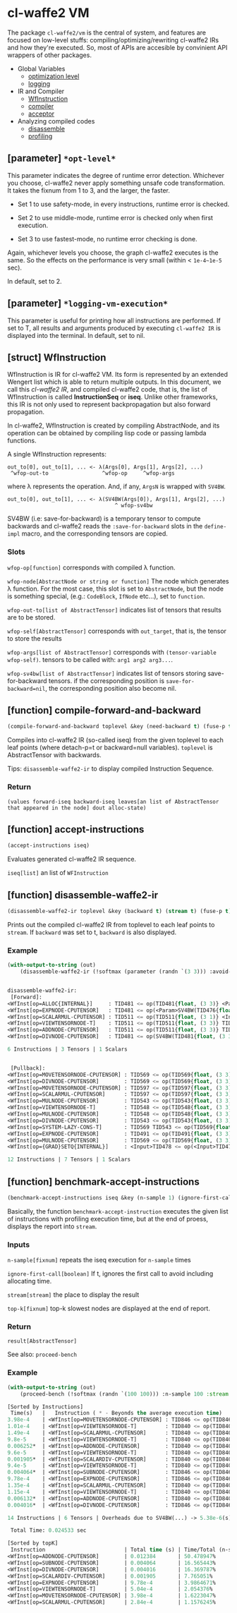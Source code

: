 
# cl-waffe2 VM

The package `cl-waffe2/vm` is the central of system, and features are focused on low-level stuffs: compiling/optimizing/rewriting cl-waffe2 IRs and how they're executed. So, most of APIs are accesible by convinient API wrappers of other packages.

- Global Variables
    - [optimization level](./#parameter-opt-level)
    - [logging](./#parameter-logging-vm-execution)
- IR and Compiler
    - [WfInstruction](./#struct-wfinstruction)
    - [compiler](./#function-compile-forward-and-backward)
    - [acceptor](./#function-accept-instructions)
- Analyzing compiled codes
    - [disassemble](#function-disassemble-waffe2-ir)
    - [profiling](#function-benchmark-accept-instructions)

## [parameter] `*opt-level*`

This parameter indicates the degree of runtime error detection. Whichever you choose, cl-waffe2 never apply something unsafe code transformation. It takes the fixnum from 1 to 3, and the larger, the faster.

- Set 1 to use safety-mode, in every instructions, runtime error is checked.

- Set 2 to use middle-mode, runtime error is checked only when first execution.

- Set 3 to use fastest-mode, no runtime error checking is done.

Again, whichever levels you choose, the graph cl-waffe2 executes is the same. So the effects on the performance is very small (within < `1e-4~1e-5` sec).

In default, set to 2.

## [parameter] `*logging-vm-execution*`

This parameter is useful for printing how all instructions are performed. If set to T, all results and arguments produced by executing `cl-waffe2 IR` is displayed into the terminal. In default, set to nil.

## [struct] WfInstruction

WfInstruction is IR for cl-waffe2 VM. Its form is represented by an extended Wengert list which is able to return multiple outputs. In this document, we call this *cl-waffe2 IR*, and compiled cl-waffe2 code, that is, the list of WfInstruction is called **InstructionSeq** or **iseq**. Unlike other frameworks, this IR is not only used to represent backpropagation but also forward propagation.


In cl-waffe2, WfInstruction is created by compiling AbstractNode, and its operation can be obtained by compiling lisp code or passing lambda functions.

A single WfInstruction represents:

```
out_to[0], out_to[1], ... <- λ(Args[0], Args[1], Args[2], ...)
 ^wfop-out-to                 ^wfop-op     ^wfop-args
```

where λ represents the operation. And, if any, `ArgsN` is wrapped with `SV4BW`.

```
out_to[0], out_to[1], ... <- λ(SV4BW(Args[0]), Args[1], Args[2], ...)
                                  ^ wfop-sv4bw
```

SV4BW (i.e: save-for-backward) is a temporary tensor to compute backwards and cl-waffe2 reads the `:save-for-backward` slots in the `define-impl` macro, and the corresponding tensors are copied.

### Slots

`wfop-op[function]` corresponds with compiled λ function.

`wfop-node[AbstractNode or string or function]` The node which generates λ function. For the most case, this slot is set to `AbstractNode`, but the node is something special, (e.g.: `CodeBlock`, `IfNode` etc...), set to `function`.

`wfop-out-to[list of AbstractTensor]` indicates list of tensors that results are to be stored.

`wfop-self[AbstractTensor]` corresponds with `out_target`, that is, the tensor to store the results

`wfop-args[list of AbstractTensor]` corresponds with `(tensor-variable wfop-self)`. tensors to be called with: `arg1 arg2 arg3...`.

`wfop-sv4bw[list of AbstractTensor]` indicates list of tensors storing save-for-backward tensors. if the corresponding position is `save-for-backward=nil`, the corresponding position also become nil.


## [function] compile-forward-and-backward

```lisp
(compile-forward-and-backward toplevel &key (need-backward t) (fuse-p t) (compile-mode :default) (optimize-locality t))
```

Compiles into cl-waffe2 IR (so-called iseq) from the given toplevel to each leaf points (where detach-p=t or backward=null variables). `toplevel` is AbstractTensor with backwards.

Tips: `disassemble-waffe2-ir` to display compiled Instruction Sequence.

### Return

`(values forward-iseq backward-iseq leaves[an list of AbstractTensor that appeared in the node] dout alloc-state)`

## [function] accept-instructions

```lisp
(accept-instructions iseq)
```

Evaluates generated cl-waffe2 IR sequence.

`iseq[list]` an list of `WFInstruction`

## [function] disassemble-waffe2-ir

```lisp
(disassemble-waffe2-ir toplevel &key (backward t) (stream t) (fuse-p t))
```

Prints out the compiled cl-waffe2 IR from toplevel to each leaf points to `stream`. If `backward` was set to t, `backward` is also displayed.

### Example

```lisp
(with-output-to-string (out)
    (disassemble-waffe2-ir (!softmax (parameter (randn `(3 3))) :avoid-overflow nil) :stream out))


disassemble-waffe2-ir:
 [Forward]: 
<WfInst[op=ALLOC{INTERNAL}]     : TID481 <= op(TID481{float, (3 3)} <Param>TID476{float, (3 3)})>
<WfInst[op=EXPNODE-CPUTENSOR]   : TID481 <= op(<Param>SV4BW(TID476{float, (3 3)}) TID481{float, (3 3)})>
<WfInst[op=SCALARMUL-CPUTENSOR] : TID511 <= op(TID511{float, (3 1)} <Input>TID503{float, (1)})>
<WfInst[op=VIEWTENSORNODE-T]    : TID511 <= op(TID511{float, (3 3)} TID511{float, (3 1)})>
<WfInst[op=ADDNODE-CPUTENSOR]   : TID511 <= op(TID511{float, (3 3)} TID481{float, (3 3)})>
<WfInst[op=DIVNODE-CPUTENSOR]   : TID481 <= op(SV4BW(TID481{float, (3 3)}) SV4BW(TID511{float, (3 3)}))>

6 Instructions | 3 Tensors | 1 Scalars


 [Pullback]: 
<WfInst[op=MOVETENSORNODE-CPUTENSOR] : TID569 <= op(TID569{float, (3 3)} <Input>TID566{float, (3 3)})>
<WfInst[op=DIVNODE-CPUTENSOR]        : TID569 <= op(TID569{float, (3 3)} TID548{float, (3 3)})>
<WfInst[op=MOVETENSORNODE-CPUTENSOR] : TID597 <= op(TID597{float, (3 3)} <Input>TID566{float, (3 3)})>
<WfInst[op=SCALARMUL-CPUTENSOR]      : TID597 <= op(TID597{float, (3 3)} <Input>TID594{float, (1)})>
<WfInst[op=MULNODE-CPUTENSOR]        : TID543 <= op(TID543{float, (3 3)} TID597{float, (3 3)})>
<WfInst[op=VIEWTENSORNODE-T]         : TID548 <= op(TID548{float, (3 3)} TID548{float, (3 1)})>
<WfInst[op=MULNODE-CPUTENSOR]        : TID548 <= op(TID548{float, (3 3)} TID548{float, (3 3)})>
<WfInst[op=DIVNODE-CPUTENSOR]        : TID543 <= op(TID543{float, (3 3)} TID548{float, (3 3)})>
<WfInst[op=SYSTEM-LAZY-CONS-T]       : TID569 TID543 <= op(TID569{float, (3 3)} TID543{float, (3 3)})>
<WfInst[op=EXPNODE-CPUTENSOR]        : TID491 <= op(TID491{float, (3 3)} TID491{float, (3 3)})>
<WfInst[op=MULNODE-CPUTENSOR]        : TID569 <= op(TID569{float, (3 3)} TID491{float, (3 3)})>
<WfInst[op={GRAD}SETQ{INTERNAL}]     : <Input>TID478 <= op(<Input>TID478{float, (3 3)} TID569{float, (3 3)})>

12 Instructions | 7 Tensors | 1 Scalars


```

## [function] benchmark-accept-instructions

```lisp
(benchmark-accept-instructions iseq &key (n-sample 1) (ignore-first-call nil) (stream t) (top-k 10))
```

Basically, the function `benchmark-accept-instruction` executes the given list of instructions with profiling execution time, but at the end of proess, displays the report into `stream`.

### Inputs

`n-sample[fixnum]` repeats the iseq execution for `n-sample` times

`ignore-first-call[boolean]` If t, ignores the first call to avoid including allocating time.

`stream[stream]` the place to display the result

`top-k[fixnum]` top-k slowest nodes are displayed at the end of report.

### Return

`result[AbstractTensor]`

See also: `proceed-bench`

### Example

```lisp
(with-output-to-string (out)
    (proceed-bench (!softmax (randn `(100 100))) :n-sample 100 :stream out))

[Sorted by Instructions]
 Time(s)   |   Instruction ( * - Beyonds the average execution time)
3.98e-4    | <WfInst[op=MOVETENSORNODE-CPUTENSOR] : TID846 <= op(TID846{float, (100 100)} <Input>TID762{float, (100 100)})>
1.01e-4    | <WfInst[op=VIEWTENSORNODE-T]         : TID840 <= op(TID840{float, (100 1)} TID840{float, (100 1)})>
1.49e-4    | <WfInst[op=SCALARMUL-CPUTENSOR]      : TID840 <= op(TID840{float, (100 1)} <Input>TID771{float, (1)})>
9.8e-5     | <WfInst[op=VIEWTENSORNODE-T]         : TID840 <= op(TID840{float, (100 100)} TID840{float, (100 1)})>
0.006252*  | <WfInst[op=ADDNODE-CPUTENSOR]        : TID840 <= op(TID840{float, (100 100)} <Input>TID762{float, (100 100)})>
9.6e-5     | <WfInst[op=VIEWTENSORNODE-T]         : TID840 <= op(TID840{float, (100 1)} TID840{float, (100 100)})>
0.001905*  | <WfInst[op=SCALARDIV-CPUTENSOR]      : TID840 <= op(TID840{float, (100 1)} <Input>TID766{float, (1)})>
9.4e-5     | <WfInst[op=VIEWTENSORNODE-T]         : TID840 <= op(TID840{float, (100 100)} TID840{float, (100 1)})>
0.004064*  | <WfInst[op=SUBNODE-CPUTENSOR]        : TID846 <= op(TID846{float, (100 100)} TID840{float, (100 100)})>
9.78e-4    | <WfInst[op=EXPNODE-CPUTENSOR]        : TID846 <= op(TID846{float, (100 100)} TID846{float, (100 100)})>
1.35e-4    | <WfInst[op=SCALARMUL-CPUTENSOR]      : TID840 <= op(TID840{float, (100 1)} <Input>TID891{float, (1)})>
1.15e-4    | <WfInst[op=VIEWTENSORNODE-T]         : TID840 <= op(TID840{float, (100 100)} TID840{float, (100 1)})>
0.006132*  | <WfInst[op=ADDNODE-CPUTENSOR]        : TID840 <= op(TID840{float, (100 100)} TID846{float, (100 100)})>
0.004016*  | <WfInst[op=DIVNODE-CPUTENSOR]        : TID846 <= op(TID846{float, (100 100)} TID840{float, (100 100)})>

14 Instructions | 6 Tensors | Overheads due to SV4BW(...) -> 5.38e-6(s) 

 Total Time: 0.024533 sec

[Sorted by topK]
 Instruction                         | Total time (s) | Time/Total (n-sample=100)
<WfInst[op=ADDNODE-CPUTENSOR]        | 0.012384       | 50.478947%
<WfInst[op=SUBNODE-CPUTENSOR]        | 0.004064       | 16.565443%
<WfInst[op=DIVNODE-CPUTENSOR]        | 0.004016       | 16.369787%
<WfInst[op=SCALARDIV-CPUTENSOR]      | 0.001905       | 7.765051%
<WfInst[op=EXPNODE-CPUTENSOR]        | 9.78e-4        | 3.9864671%
<WfInst[op=VIEWTENSORNODE-T]         | 5.04e-4        | 2.054376%
<WfInst[op=MOVETENSORNODE-CPUTENSOR] | 3.98e-4        | 1.6223047%
<WfInst[op=SCALARMUL-CPUTENSOR]      | 2.84e-4        | 1.1576245%

```
